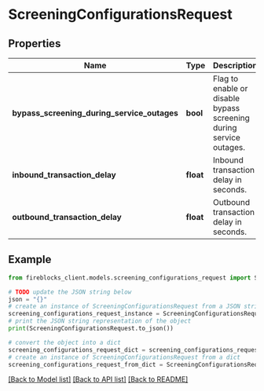 # ScreeningConfigurationsRequest


## Properties

Name | Type | Description | Notes
------------ | ------------- | ------------- | -------------
**bypass_screening_during_service_outages** | **bool** | Flag to enable or disable bypass screening during service outages. | [optional] 
**inbound_transaction_delay** | **float** | Inbound transaction delay in seconds. | [optional] 
**outbound_transaction_delay** | **float** | Outbound transaction delay in seconds. | [optional] 

## Example

```python
from fireblocks_client.models.screening_configurations_request import ScreeningConfigurationsRequest

# TODO update the JSON string below
json = "{}"
# create an instance of ScreeningConfigurationsRequest from a JSON string
screening_configurations_request_instance = ScreeningConfigurationsRequest.from_json(json)
# print the JSON string representation of the object
print(ScreeningConfigurationsRequest.to_json())

# convert the object into a dict
screening_configurations_request_dict = screening_configurations_request_instance.to_dict()
# create an instance of ScreeningConfigurationsRequest from a dict
screening_configurations_request_from_dict = ScreeningConfigurationsRequest.from_dict(screening_configurations_request_dict)
```
[[Back to Model list]](../README.md#documentation-for-models) [[Back to API list]](../README.md#documentation-for-api-endpoints) [[Back to README]](../README.md)



